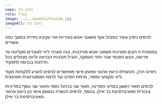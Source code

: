 ```yaml
---
name: ניסים כהן
role: מנכ״ל
image: ../../assets/nissim.jpg
imageAlt: ניסים כהן
---
```


לניסים ניסיון עשיר כמנהל אגף משאבי אנוש בעיריות אור עקיבא וחדרה במשך כמה עשורים.

במסגרת זו הקים מערכות משאבי אנוש מורכבות, בנה מערכי ליווי לעובדים מקליטה עד פרישה, גיבש הסכמי שכר וחוזי העסקה, הוביל תוכניות הבראה וליווה מנהלים בכל הדרגות בכניסה לתפקיד.

ניסיונו הרב, והכשרתו כיועץ ארגוני ומאמן אישי מאפשרים לניסים להציע ללקוחות מקוד ליווי מקצועי ומסור, מרמת הפרט ועד לרמה האסטרטגית הארגונית.

לניסים תואר ראשון במדעי המדינה, תואר שני בניהול כספי ותואר שני נוסף במדיניות ציבורית מאוניברסיטת בר אילן.
בנוסף, לניסים הכשרה כמאמן אישי וכן כיועץ ארגוני מאוניברסיטת בר אילן.
